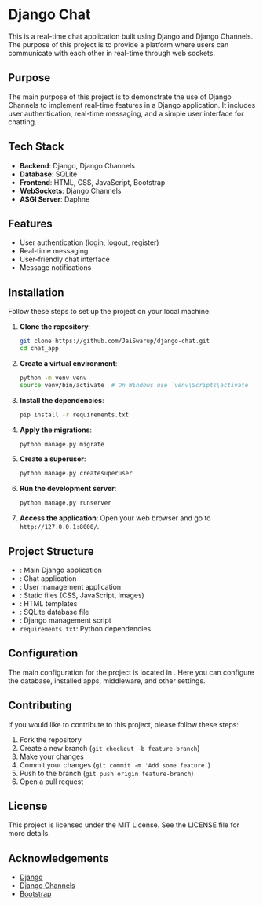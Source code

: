 # Django Chat

This is a real-time chat application built using Django and Django Channels. The purpose of this project is to provide a platform where users can communicate with each other in real-time through web sockets.

## Purpose

The main purpose of this project is to demonstrate the use of Django Channels to implement real-time features in a Django application. It includes user authentication, real-time messaging, and a simple user interface for chatting.

## Tech Stack

- **Backend**: Django, Django Channels
- **Database**: SQLite
- **Frontend**: HTML, CSS, JavaScript, Bootstrap
- **WebSockets**: Django Channels
- **ASGI Server**: Daphne

## Features

- User authentication (login, logout, register)
- Real-time messaging
- User-friendly chat interface
- Message notifications

## Installation

Follow these steps to set up the project on your local machine:

1. **Clone the repository**:

   ```sh
   git clone https://github.com/JaiSwarup/django-chat.git
   cd chat_app
   ```

2. **Create a virtual environment**:

   ```sh
   python -m venv venv
   source venv/bin/activate  # On Windows use `venv\Scripts\activate`
   ```

3. **Install the dependencies**:

   ```sh
   pip install -r requirements.txt
   ```

4. **Apply the migrations**:

   ```sh
   python manage.py migrate
   ```

5. **Create a superuser**:

   ```sh
   python manage.py createsuperuser
   ```

6. **Run the development server**:

   ```sh
   python manage.py runserver
   ```

7. **Access the application**:
   Open your web browser and go to `http://127.0.0.1:8000/`.

## Project Structure

- : Main Django application
- : Chat application
- : User management application
- : Static files (CSS, JavaScript, Images)
- : HTML templates
- : SQLite database file
- : Django management script
- `requirements.txt`: Python dependencies

## Configuration

The main configuration for the project is located in . Here you can configure the database, installed apps, middleware, and other settings.

## Contributing

If you would like to contribute to this project, please follow these steps:

1. Fork the repository
2. Create a new branch (`git checkout -b feature-branch`)
3. Make your changes
4. Commit your changes (`git commit -m 'Add some feature'`)
5. Push to the branch (`git push origin feature-branch`)
6. Open a pull request

## License

This project is licensed under the MIT License. See the LICENSE file for more details.

## Acknowledgements

- [Django](https://www.djangoproject.com/)
- [Django Channels](https://channels.readthedocs.io/en/stable/)
- [Bootstrap](https://getbootstrap.com/)
